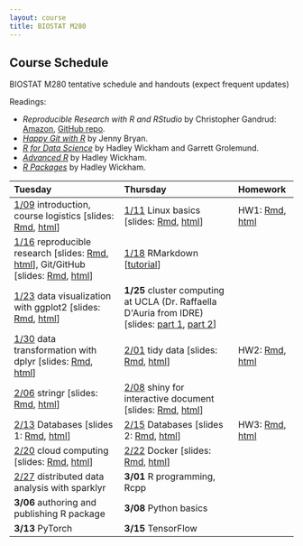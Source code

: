 ```yaml
---
layout: course
title: BIOSTAT M280
---
```


## Course Schedule

BIOSTAT M280 tentative schedule and handouts (expect frequent updates)

Readings:  
* _Reproducible Research with R and RStudio_ by Christopher Gandrud: [Amazon](https://www.amazon.com/Reproducible-Research-Studio-Second-Chapman/dp/1498715370/ref=dp_ob_title_bk), [GitHub repo](https://github.com/christophergandrud/Rep-Res-Book).  
* [_Happy Git with R_](http://happygitwithr.com) by Jenny Bryan.  
* [_R for Data Science_](http://r4ds.had.co.nz) by Hadley Wickham and Garrett Grolemund.  
* [_Advanced R_](http://adv-r.had.co.nz) by Hadley Wickham.  
* [_R Packages_](http://r-pkgs.had.co.nz) by Hadley Wickham.


| Tuesday | Thursday | Homework |
|:-----------|:------------|:------------|
| [1/09](http://hua-zhou.github.io/teaching/biostatm280-2018winter/biostatm280winter2018/2018/01/09/first-day.html) introduction, course logistics \[slides: [Rmd](http://raw.githubusercontent.com/Hua-Zhou/Hua-Zhou.github.io/master/teaching/biostatm280-2018winter/slides/01-intro/intro.Rmd), [html](./slides/01-intro/intro.html)\] | [1/11](http://hua-zhou.github.io/teaching/biostatm280-2018winter/biostatm280winter2018/2018/01/11/week1-day2.html) Linux basics \[slides: [Rmd](http://raw.githubusercontent.com/Hua-Zhou/Hua-Zhou.github.io/master/teaching/biostatm280-2018winter/slides/02-linux/linux.Rmd), [html](./slides/02-linux/linux.html)\] | HW1: [Rmd](http://raw.githubusercontent.com/Hua-Zhou/Hua-Zhou.github.io/master/teaching/biostatm280-2018winter/hw/hw1/hw1.Rmd), [html](./hw/hw1/hw1.html) |  
| [1/16](http://hua-zhou.github.io/teaching/biostatm280-2018winter/biostatm280winter2018/2018/01/16/week2-day1.html) reproducible research \[slides: [Rmd](https://raw.githubusercontent.com/Hua-Zhou/Hua-Zhou.github.io/master/teaching/biostatm280-2018winter/slides/03-repres/repres.Rmd), [html](./slides/03-repres/repres.html)\], Git/GitHub \[slides: [Rmd](http://raw.githubusercontent.com/Hua-Zhou/Hua-Zhou.github.io/master/teaching/biostatm280-2018winter/slides/04-git/git.Rmd), [html](./slides/04-git/git.html)\] | [1/18](http://hua-zhou.github.io/teaching/biostatm280-2018winter/biostatm280winter2018/2018/01/18/week2-day2.html) RMarkdown \[[tutorial](http://rmarkdown.rstudio.com/lesson-1.html)\] |
| [1/23](http://hua-zhou.github.io/teaching/biostatm280-2018winter/biostatm280winter2018/2018/01/23/week3-day1.html) data visualization with ggplot2 \[slides: [Rmd](http://raw.githubusercontent.com/Hua-Zhou/Hua-Zhou.github.io/master/teaching/biostatm280-2018winter/slides/06-ggplot2/ggplot2.Rmd), [html](./slides/06-ggplot2/ggplot2.html)\] | **1/25** cluster computing at UCLA (Dr. Raffaella D'Auria from IDRE) \[slides: [part 1](https://ucla.box.com/s/aky4dflcbtx7ioay0yv5dp0c9y512awa), [part 2](https://ucla.box.com/s/gvge8jtvl7d2dpprjwovqi4rwy1knvq4)\] |
| [1/30](http://hua-zhou.github.io/teaching/biostatm280-2018winter/biostatm280winter2018/2018/01/30/week4-day1.html) data transformation with dplyr \[slides: [Rmd](http://raw.githubusercontent.com/Hua-Zhou/Hua-Zhou.github.io/master/teaching/biostatm280-2018winter/slides/07-dplyr/dplyr.Rmd), [html](./slides/07-dplyr/dplyr.html)\] | [2/01](http://hua-zhou.github.io/teaching/biostatm280-2018winter/biostatm280winter2018/2018/02/01/week4-day2.html) tidy data \[slides: [Rmd](http://raw.githubusercontent.com/Hua-Zhou/Hua-Zhou.github.io/master/teaching/biostatm280-2018winter/slides/08-tidy/tidy.Rmd), [html](./slides/08-tidy/tidy.html)\]  | HW2: [Rmd](http://raw.githubusercontent.com/Hua-Zhou/Hua-Zhou.github.io/master/teaching/biostatm280-2018winter/hw/hw2/hw2.Rmd), [html](./hw/hw2/hw2.html) |
| [2/06](http://hua-zhou.github.io/teaching/biostatm280-2018winter/biostatm280winter2018/2018/02/06/week5-day1.html) stringr \[slides: [Rmd](http://raw.githubusercontent.com/Hua-Zhou/Hua-Zhou.github.io/master/teaching/biostatm280-2018winter/slides/09-stringr/stringr.Rmd), [html](./slides/09-stringr/stringr.html)\]  | [2/08](http://hua-zhou.github.io/teaching/biostatm280-2018winter/biostatm280winter2018/2018/02/08/week5-day2.html) shiny for interactive document \[slides: [Rmd](http://raw.githubusercontent.com/Hua-Zhou/Hua-Zhou.github.io/master/teaching/biostatm280-2018winter/slides/10-shiny/shiny.Rmd), [html](https://hua-zhou.shinyapps.io/shiny_slides/)\] |
| [2/13](http://hua-zhou.github.io/teaching/biostatm280-2018winter/biostatm280winter2018/2018/02/13/week6-day1.html) Databases \[slides 1: [Rmd](http://raw.githubusercontent.com/Hua-Zhou/Hua-Zhou.github.io/master/teaching/biostatm280-2018winter/slides/11-dbplyr/dbintro.Rmd), [html](./slides/11-dbplyr/dbintro.html)\] | [2/15](http://hua-zhou.github.io/teaching/biostatm280-2018winter/biostatm280winter2018/2018/02/15/week6-day2.html) Databases \[slides 2: [Rmd](http://raw.githubusercontent.com/Hua-Zhou/Hua-Zhou.github.io/master/teaching/biostatm280-2018winter/slides/11-dbplyr/dbplyr.Rmd), [html](./slides/11-dbplyr/dbplyr.html)\] | HW3: [Rmd](http://raw.githubusercontent.com/Hua-Zhou/Hua-Zhou.github.io/master/teaching/biostatm280-2018winter/hw/hw3/hw3.Rmd), [html](./hw/hw3/hw3.html) |
| [2/20](http://hua-zhou.github.io/teaching/biostatm280-2018winter/biostatm280winter2018/2018/02/20/week7-day1.html) cloud computing \[slides: [Rmd](http://raw.githubusercontent.com/Hua-Zhou/Hua-Zhou.github.io/master/teaching/biostatm280-2018winter/slides/13-gcp/gcp.Rmd), [html](./slides/13-gcp/gcp.html)\] | [2/22](http://hua-zhou.github.io/teaching/biostatm280-2018winter/biostatm280winter2018/2018/02/22/week7-day2.html) Docker \[slides: [Rmd](http://raw.githubusercontent.com/Hua-Zhou/Hua-Zhou.github.io/master/teaching/biostatm280-2018winter/slides/14-docker/docker.Rmd), [html](./slides/14-docker/docker.html)\] |
| [2/27](http://hua-zhou.github.io/teaching/biostatm280-2018winter/biostatm280winter2018/2018/02/27/week8-day1.html) distributed data analysis with sparklyr| **3/01** R programming, Rcpp |
| **3/06** authoring and publishing R package  | **3/08** Python basics |
| **3/13** PyTorch  | **3/15** TensorFlow |
